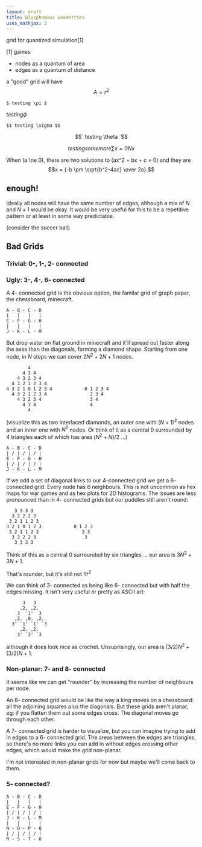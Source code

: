 ```yaml
---
layout: draft
title: Blasphemous Geometries
uses_mathjax: 3
---
```


grid for quantized simulation[1] 

[1] games


* nodes as a quantum of area
* edges as a quantum of distance

a "good" grid will have $$ A \propto r^2 $$

`$ testing \pi $`

$` testing \phi `$

`$$ testing \sigma $$`

$$` testing \theta `$$

```math
testing some more \sum{x=0}{N} x 
```

When \(a \ne 0\), there are two solutions to \(ax^2 + bx + c = 0\) and they are
$$x = {-b \pm \sqrt{b^2-4ac} \over 2a}.$$

## enough!

Ideally all nodes will have the same number of edges, although a mix 
of $`N`$ and $`N+1`$ would be okay.  It would be very useful for this
to be a repetitive pattern or at least in some way predictable.

(consider the soccer ball)

## Bad Grids

### Trivial: 0-, 1-, 2- connected

### Ugly: 3-, 4-, 6- connected

A 4- connected grid is the obvious option, the familar grid of graph paper,
the chessboard, minecraft.

```
A - B - C - D
|   |   |   |
E - F - G - H
|   |   |   |
J - K - L - M
```

But drop water on flat ground in minecraft and it'll spread out faster along
the axes than the diagonals, forming a diamond shape.  Starting from one node,
in $`N`$ steps we can cover $`2N^2 + 2N + 1`$ nodes.

```
        4
      4 3 4
    4 3 2 3 4
  4 3 2 1 2 3 4
4 3 2 1 0 1 2 3 4            0 1 2 3 4
  4 3 2 1 2 3 4                2 3 4
    4 3 2 3 4                  3 4
      4 3 4                    4
        4

```
(visualize this as two interlaced diamonds, an outer one with $`(N+1)^2`$ nodes
and an inner one with $`N^2`$ nodes.  Or think of it as a central $`0`$ 
surrounded by 4 triangles each of which has area $`(N^2+N)/2`$ ...)

```
A - B - C - D
| / | / | / |
E - F - G - H
| / | / | / |
J - K - L - M
```
If we add a set of diagonal links to our 4-connected grid we get a 6-connected
grid.  Every node has 6 neighbours.  This is not uncommon as hex maps for war
games and as hex plots for 2D histograms.  The issues are less pronounced than in
4- connected grids but our puddles still aren't round:


```
   3 3 3 3
  3 2 2 2 3
 3 2 1 1 2 3
3 2 1 0 1 2 3            0 1 2 3
 3 2 1 1 2 3                2 3
  3 2 2 2 3                  3
   3 3 3 3
```

Think of this as a central $`0`$ surrounded by six triangles ... our area is 
$`3N^2 + 3N + 1`$.  

That's rounder, but it's still not $`\pi r^2`$

We can think of 3- connected as being like 6- connected but with half the edges
missing.  It isn't very useful or pretty as ASCII art:

```
      3   3
     ,2. ,2.
    3  `1'  3
   ,2. ,0. ,2.
  3' `1' `1' `3
     ,2. ,2.
    3' `3' `3

```

although it does look nice as crochet.  Unsuprisingly, our area is $`(3/2)N^2 + (3/2)N + 1`$.

### Non-planar: 7- and 8- connected

It seems like we can get "rounder" by increasing the number of neighbours per
node.

An 8- connected grid would be like the way a king moves on a chessboard:
all the adjoining squares plus the diagonals.  But these grids aren't planar,
eg: if you flatten them out some edges cross.  The diagonal moves go through
each other.

A 7- connected grid is harder to visualize, but you can imagine trying to add in 
edges to a 6- connected grid.  The areas between the edges are triangles, so
there's no more links you can add in without edges crossing other edges, which 
would make the grid non-planar.

I'm not interested in non-planar grids for now but maybe we'll come back to them.

### 5- connected?

```
A - B - C - D
|   |   |   |
E - F - G - H
| / | / | / |
J - K - L - M
|   |   |   |
N - O - P - Q
| / | / | / |
R - S - T - U
```

